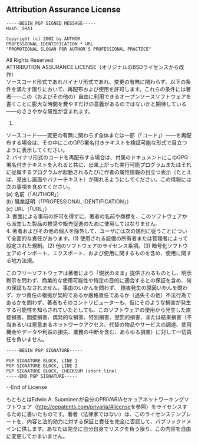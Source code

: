 Attribution Assurance License
-----------------------------

    -----BEGIN PGP SIGNED MESSAGE-----
    Hash: SHA1

    Copyright (c) 2002 by AUTHOR
    PROFESSIONAL IDENTIFICATION * URL
    "PROMOTIONAL SLOGAN FOR AUTHOR'S PROFESSIONAL PRACTICE"

All Rights Reserved\
ATTRIBUTION ASSURANCE LICENSE（オリジナルのBSDライセンスから改作）\
ソースコード形式であれバイナリ形式であれ、変更の有無に関わらず、以下の条件を満たす限りにおいて、再配布および使用を許可します。これらの条件には著者——この（およびその他の）自由に利用できるオープンソースソフトウェアを書くことに膨大な時間を費やすだけの意義があるのではないかと期待している——のささやかな属性が含まれます。

1.
ソースコード——変更の有無に関わらず全体または一部（「コード」）——を再配布する場合は、その中にこのGPG署名付きテキストを検証可能な形式で目立つように表示してください。\
2.
バイナリ形式のコードを再配布する場合は、付属のドキュメントにこのGPG署名付きテキストを入れると共に、出来上がった実行可能プログラムまたはそれに従属するプログラムが起動されるたびに作者の属性情報の目立つ表示（たとえば、見出し画面やバナーテキスト）が現れるようにしてください。この情報には次の事項を含めてください。\
(a) 名前（「AUTHOR」）\
(b) 職業証明（「PROFESSIONAL IDENTIFICATION」）\
(c) URL（「URL」）\
3.
書面による事前の許可を得ずに、著者の名前や商標を、このソフトウェアから派生した製品の推奨や販売促進のために使用してはなりません。\
4.
著者およびその他の個人を除外して、ユーザには次の規則に従うことについて全面的な責任があります。(1)
使用される設備の所有者または管理者によって設定された規制。(2)
他のソフトウェアのライセンス条項。(3)
暗号化ソフトウェアのインポート、エクスポート、および使用に関するものを含め、使用に関する地方法規。

このフリーソフトウェアは著者により「現状のまま」提供されるものとし、明示黙示を問わず、商業的な使用可能性や特定の目的に適合するとの保証を含め、何の保証もなされません。事由のいかんを問わず、
損害発生の原因いかんを問わず、かつ責任の根拠が契約であるか厳格責任であるか（過失その他）不法行為であるかを問わず、著者もそのコントリビューターも、仮にそのような損害が発生する可能性を知らされていたとしても、このソフトウェアの使用から発生した直接損害、間接損害、偶発的な損害、特別損害、懲罰的損害、または結果損害（不当あるいは悪意あるネットワークアクセス、代替の物品やサービスの調達、使用機会やデータや利益の損失、業務の中断を含む、あらゆる損害）に対して一切責任を負いません。


    -----BEGIN PGP SIGNATURE-----

    PGP SIGNATURE BLOCK, LINE 1
    PGP SIGNATURE BLOCK, LINE 2
    PGP SIGNATURE BLOCK, CHECKSUM (short line)
    -----END PGP SIGNATURE-----

--End of License

もともとはEdwin A.
Suominenが自分のPRIVARIAセキュアネットワーキングソフトウェア（<http://eepatents.com/privaria/#license>を参照）をライセンスするために書いたものです。著者（法律家ではない）は、このライセンステンプレートを、内容と法的効力に対する保証と責任を完全に否認して、パブリックドメインに供します。あなたは完全に自分自身でリスクを負う限り、この内容を自由に変更してかまいません。
